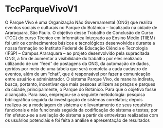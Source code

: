 # TccParqueVivoV1
O Parque Vivo é uma Organização Não Governamental (ONG) que realiza eventos sociais e culturais no Parque do Botânico – localizado na cidade de Araraquara, São Paulo. O objetivo desse Trabalho de Conclusão de Curso (TCC) do curso Técnico em Informática Integrado ao Ensino Médio (TIIEM) foi unir os conhecimentos básicos e tecnológicos desenvolvidos durante a nossa formação no Instituto Federal de Educação Ciência e Tecnologia (IFSP) – Campus Araraquara – ao projeto desenvolvido pela supracitada ONG, a fim de aumentar a visibilidade do trabalho por eles realizado utilizando de um “feed” de postagens da ONG, da automação de dados, geridos por meio de uma tabela que será completa a cada cadastro de eventos, além de um “chat”, que é responsável por fazer a comunicação entre usuário e administrador. O sistema Parque Vivo, de maneira indireta, busca, portanto, incentivar que mais pessoas utilizem as praças e parques da cidade, principalmente, o Parque do Botânico. Para que o objetivo fosse alcançado. Para isso, empregou-se a seguinte metodologia: pesquisa bibliográfica seguida da investigação de sistemas correlatos; depois realizou-se a modelagem do sistema e o levantamento de seus requisitos funcionais e não funcionais seguida da codificação do sistema e testes; por fim efetuou-se a avaliação do sistema a partir de entrevistas realizadas com os usuários potenciais e foi feita a análise e apresentação de resultados
